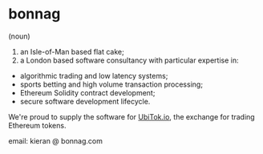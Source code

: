 # bonnag
(noun)
1. an Isle-of-Man based flat cake;
2. a London based software consultancy with particular expertise in:
  * algorithmic trading and low latency systems;
  * sports betting and high volume transaction processing;
  * Ethereum Solidity contract development;
  * secure software development lifecycle.
  
We're proud to supply the software for [UbiTok.io](https://ubitok.io/), the exchange for trading Ethereum tokens.

email: kieran @ bonnag.com
